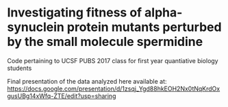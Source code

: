 # Investigating fitness of alpha-synuclein protein mutants perturbed by the small molecule spermidine 

Code pertaining to UCSF PUBS 2017 class for first year quantiative biology students 

Final presentation of the data analyzed here available at: 
https://docs.google.com/presentation/d/1zsqj_Ygd88hkEOH2Nx0tNqKrdOxgusUBg14xWfq-ZTE/edit?usp=sharing
